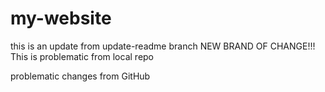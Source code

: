 # my-website
this is an update from update-readme branch
NEW BRAND OF CHANGE!!!
This is problematic from local repo

problematic changes from GitHub

